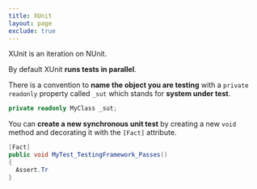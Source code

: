 ```yaml
---
title: XUnit
layout: page
exclude: true
---
```


XUnit is an iteration on NUnit. 

By default XUnit **runs tests in parallel**.

There is a convention to **name the object you are testing** with a `private readonly` property called `_sut` which stands for **system under test**.
```csharp
private readonly MyClass _sut;
```

You can **create a new synchronous unit test** by creating a new `void` method and decorating it with the `[Fact]` attribute.
```csharp
[Fact]
public void MyTest_TestingFramework_Passes()
{
  Assert.Tr
}
```


<!--stackedit_data:
eyJoaXN0b3J5IjpbMTgyNDQ4NDA5NywyMTE4OTQ4NTExLC0yMD
YxNzE2NDg5XX0=
-->